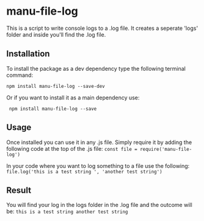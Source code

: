 # manu-file-log
This is a script to write console logs to a .log file.
It creates a seperate 'logs' folder and inside you'll find the .log file.

## Installation
To install the package as a dev dependency type the following terminal command:
```
npm install manu-file-log --save-dev
```
Or if you want to install it as a main dependency use:
```
 npm install manu-file-log --save
```
## Usage
Once installed you can use it in any .js file. Simply require it by adding the following code at the top of the .js file:
 `const file = require('manu-file-log')`

In your code where you want to log something to a file use the following:
` file.log('this is a test string ', 'another test string')`

## Result
You will find your log in the logs folder in the .log file and the outcome will be:
`this is a test string another test string`
